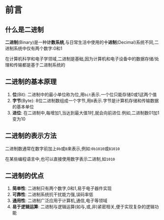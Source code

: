 # 前言

## 什么是二进制

**二进制**(Binary)是一种**计数系统**,与日常生活中使用的**十进制**(Decimal)系统不同,二进制系统中仅有两个数字:0和1

在计算机科学和电子学领域,二进制是基础,因为计算机和电子设备中的数据存储/处理和传输都是基于二进制系统的

## 二进制的基本原理

1. **位**(Bit): 二进制中的最小单位称为位,用`bit`表示.一个位只能存储0或1这两个值
2. **字节**(Byte): 8位二进制数组成一个字节,用`B`表示.字节是计算机存储和传输数据的基本单位
3. **进位**: 在二进制中,每增加1,当达到最大值1时,就会向前进位.例如,二进制数01加1变为10

## 二进制的表示方法

二进制数通常在数字前加上`0b`或`B`来表示,例如:`0b1010`或`B1010`

在某些编程语言中,也可以直接使用数字表示二进制,如`1010`

## 二进制的优点

1. **简单性**: 二进制只有两个数字,0和1,易于电子器件实现
2. **可靠性**: 二进制系统抗干扰能力强,误码率低
3. **通用性**: 二进制广泛应用于计算机,通信,电子等领域
4. **易于逻辑运算**: 二进制与逻辑运算(如与,或,非)紧密相关,便于实现复杂的逻辑功能
